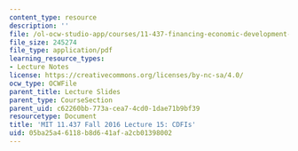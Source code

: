 ```yaml
---
content_type: resource
description: ''
file: /ol-ocw-studio-app/courses/11-437-financing-economic-development-fall-2016/05ba25a46118b8d641afa2cb01398002_MIT11_437F16_Lec15.pdf
file_size: 245274
file_type: application/pdf
learning_resource_types:
- Lecture Notes
license: https://creativecommons.org/licenses/by-nc-sa/4.0/
ocw_type: OCWFile
parent_title: Lecture Slides
parent_type: CourseSection
parent_uid: c62260bb-773a-cea7-4cd0-1dae71b9bf39
resourcetype: Document
title: 'MIT 11.437 Fall 2016 Lecture 15: CDFIs'
uid: 05ba25a4-6118-b8d6-41af-a2cb01398002
---
```

